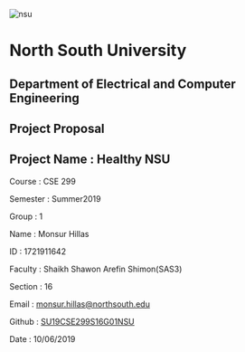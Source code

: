 ![nsu](https://github.com/monsurhillas007/SU19CSE299S16G01NSU/blob/master/MOCKUP/logo/nsulogo.jpeg)

# North South University
##  Department of Electrical and Computer Engineering

##  Project Proposal

## Project Name : Healthy NSU

Course : CSE 299

Semester : Summer2019

Group : 1

Name : Monsur Hillas

ID : 1721911642

Faculty : Shaikh Shawon Arefin Shimon(SAS3)

Section : 16

Email : monsur.hillas@northsouth.edu

Github : [SU19CSE299S16G01NSU](https://www.github.com/monsurhillas007)

Date : 10/06/2019
